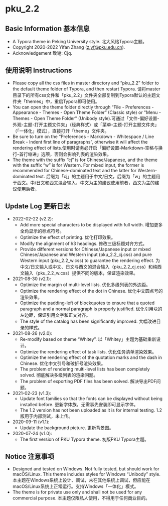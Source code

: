 # pku_2.2

## Basic Information 基本信息

* A Typora theme in Peking University style. 北大风格Typora主题。
* Copyright 2020-2022 Yifan Zhang (z.yf@pku.edu.cn).
* Acknowledgement 致谢: Cjq.

## 使用说明 Instructions

* Please copy all the css files in master directory and “pku_2.2” folder to the default theme folder of Typora, and then restart Typora. 请将master目录下的所有css文件和「pku_2.2」文件夹全部复制到Typora默认的主题文件夹「themes」中，重启Typora即可使用。
* You can open the theme folder directly through “File - Preferences - Appearance - Themes - Open Theme Folder” (Classic style) or "Menu - Themes - Open Theme Folder" (Unibody style).可通过「文件-偏好设置-外观-主题-打开主题文件夹」（经典样式）或「菜单-主题-打开主题文件夹」（「一体化」模式），直接打开「theme」文件夹。
* Be sure to turn on the “Preferences - Markdown - Whitespace / Line Break - Indent first line of paragraphs”, otherwise it will affect the rendering effect of lists.使用时请务必开启「偏好设置-Markdown-空格与换行-首行缩进」选项，否则会影响列表的渲染效果。
* The theme with the suffix “cj” is for Chinese/Japanese, and the theme with the suffix “w” is for Western. For mixed input, the former is recommended for Chinese-dominated text and the latter for Western-dominated text. 后缀为「cj」的主题用于中文/日文，后缀为「w」的主题用于西文。中/日文和西文混合输入，中文为主的建议使用前者，西文为主的建议使用后者。

## Update Log 更新日志

* 2022-02-22 (v2.2):
  * Add more special characters to be displayed with full width. 增加更多全角显示的标点符号。
  * Optimize the effect of printing. 优化打印效果。
  * Modify the alignment of h3 headings. 修改三级标题对齐方式。
  * Provide different versions for Chinese/Japanese input or mixed Chinese/Japanese and Western input (pku_2.2_cj.css) and pure Western input (pku_2.2_w.css) to guarantee the rendering effect. 为中文/日文输入或中文、日文与西文的混合输入（pku_2.2_cj.css）和纯西文输入（pku_2.2_w.css）提供不同的版本，保证渲染效果。
* 2021-08-30 (v2.1):
  * Optimize the margin of multi-level lists. 优化多级列表的外边距。
  * Optimize the rendering effect of the dot in Chinese. 优化中文圆点号的渲染效果。
  * Optimize the padding-left of blockquotes to ensure that a quoted paragraph and a normal paragraph is properly justified. 优化引用块的左边距，保证引用文字和正文对齐。
  * The style of the catalog has been significantly improved. 大幅改进目录的样式。
* 2021-08-26 (v2.0):
  * Re-modify based on theme “Whitey”. 以「Whitey」主题为基础重新设计。
  * Optimize the rendering effect of task lists. 优化任务清单渲染效果。
  * Optimize the rendering effect of the quotation marks and the dash in Chinese. 优化中文引号和破折号渲染效果。
  * The problem of rendering multi-level lists has been completely solved. 彻底解决多级列表的渲染问题。
  * The problem of exporting PDF files has been solved. 解决导出PDF问题。
* 2021-02-23 (v1.3):
  * Update font families so that the fonts can be displayed without being installed before. 更新字体族，无需事先安装即可显示字体。
  * The 1.2 version has not been uploaded as it is for internal testing. 1.2版用于内部测试，未上传。
* 2020-09-11 (v1.1):
  * Update the background picture. 更新背景图。
* 2020-07-24 (v1.0):
  * The first version of PKU Typora theme. 初版PKU Typora主题。

## Notice 注意事项

* Designed and tested on Windows. Not fully tested, but should work for macOS/Linux. This theme includes styles for Windows “Unibody” style. 本主题在Windows系统上设计、调试，未在其他系统上调试，但应能在macOS/Linux系统上正常运行。支持Windows「一体化」模式。
* The theme is for private use only and shall not be used for any commercial purpose. 本主题仅限私人使用，不得用于任何商业目的。
